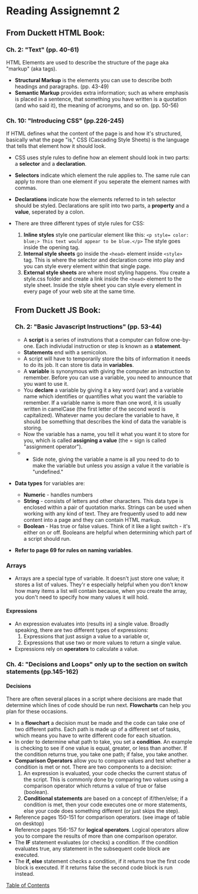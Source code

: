 # Reading Assignemnt 2

## From Duckett HTML Book:

### Ch. 2: "Text" (pp. 40-61)
HTML Elements are used to describe the structure of the page aka "markup" (aka tags). 
- **Structural Markup** is the elements you can use to describe both headings and paragraphs. (pp. 43-49)
- **Semantic Markup** provides extra information; such as where emphasis is placed in a sentence, that something you have written is a quotation (and who said it), the meaning of acronyms, and so on. (pp. 50-56)

### Ch. 10: "Introducing CSS" (pp.226-245)
If HTML defines what the content of the page is and how it's structured, basically what the page "is," CSS (Cascading Style Sheets) is the language that tells that element how it should look.
- CSS uses style rules to define how an element should look in two parts: a **selector** and a **declaration**. 
- **Selectors** indicate which element the rule applies to. The same rule can apply to more than one element if you seperate the element names with commas.
- **Declarations** indicate how the elements referred to in teh selector should be styled. Declarations are split into two parts, a **property** and a **value**, seperated by a colon. 
- There are three different types of style rules for CSS:
  1. **Inline styles** style one particular element like this: 
     ```<p style= color: blue;> This text would appear to be blue.</p>``` The style goes inside the opening tag.
  2. **Internal style sheets** go inside the ```<head>``` element inside ```<style>``` tag. This is where the selector and declaration come into play and you can style every element within that single page.
  3. **External style sheets** are where most styling happens. You create a style.css folder and create a link inside the ```<head>``` element to the style sheet. Inside the style sheet you can style every element in every page of your web site at the same time.

  ## From Duckett JS Book:

  ### Ch. 2: "Basic Javascript Instructions" (pp. 53-44)
  - A **script** is a series of instrutions that a computer can follow one-by-one. Each indiviudal instruction or step is known as a **statement**. 
  - **Statements** end with a semicolon. 
  - A script will have to temporarily store the bits of information it needs to do its job. It can store tis data in **variables**. 
  - A **variable** is synonymous with giving the computer an instruction to remember. Before you can use a variable, you need to announce that you want to use it. 
  - You **declare** a variable by giving it a key word (var) and a variable name which identifies or quantifies what you want the variable to remember. If a variable name is more than one word, it is usually written in camelCase (the first letter of the second word is capitalized). Whatever name you declare the variable to have, it should be something that describes the kind of data the variable is storing.
  - Now the variable has a name, you tell it what you want it to store for you, which is called **assigning a value** (the = sign is called "assignment operator"). 
  - - Side note, giving the variable a name is all you need to do to make the variable but unless you assign a value it the variable is "undefined."
- **Data types** for variables are:
    - **Numeric** - handles numbers
    - **String** - consists of letters and other characters. This data type is enclosed within a pair of quotation marks. Strings can be used when working with any kind of text. They are frequently used to add new content into a page and they can contain HTML markup.
    - **Boolean** - Has true or false values. Think of it like a light switch - it's either on or off. Booleans are helpful when determining which part of a script should run. 
- **Refer to page 69 for rules on naming variables**.
### **Arrays** 
- Arrays are a special type of variable. It doesn't just store one value; it stores a list of values. They'r e especially helpful when you don't know how many items a list will contain because, when you create the array, you don't need to specify how many values it will hold. 
#### Expressions
- An expression evaluates into (results in) a single value. Broadly speaking, there are two different types of expressions:
  1. Expressions that just assign a value to a variable or,
  2. Expressions that use two or more values to return a single value. 
- Expressions rely on **operators** to calculate a value. 

### Ch. 4: "Decisions and Loops" **only up to the section on switch statements** (pp.145-162)

#### Decisions
There are often several places in a script where decisions are made that determine which lines of code should be run next. **Flowcharts** can help you plan for these occasions.
- In a **flowchart** a decision must be made and the code can take one of two different paths. Each path is made up of a different set of tasks, which means you have to write different code for each situation.
- In order to determine what path to take, you set a **condition**. An example is checking to see if one value is equal, greater, or less than another. If the condition returns true, you take one path; if false, you take another.
- **Comparison Operators** allow you to compare values and test whether a condition is met or not. There are two components to a decision:
  1. An expression is evaluated, your code checks the current status of the script. This is commonly done by comparing two values using a comparison operator which returns a value of true or false (boolean). 
  2. **Conditional statements** are based on a concept of if/then/else; if a condition is met, then your code executes one or more statements, else your code does something different (or just skips the step).
- Reference pages 150-151 for comparison operators. (see image of table on desktop)
- Reference pages 156-157 for **logical operators**. Logical operators allow you to compare the results of more than one comparison operator. 
- The **IF** statement evaluates (or checks) a condition. If the condition evaluates true, any statement in the subsequent code block are executed. 
- The **if, else** statement checks a condition, if it returns true the first code block is executed. If it returns false the second code block is run instead.



[Table of Contents](README.md)